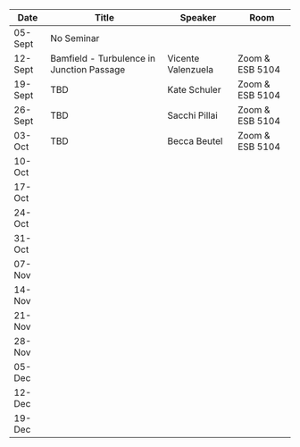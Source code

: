 Date  |  Title                                            |  Speaker                                                                                                |  Room
---------|-----------------------------------------------------|---------------------------------------------------------------------------------------------------------------------|------
05-Sept | No Seminar | 
12-Sept | Bamfield - Turbulence in Junction Passage | Vicente Valenzuela | Zoom & ESB 5104
19-Sept | TBD | Kate Schuler | Zoom & ESB 5104
26-Sept | TBD | Sacchi Pillai | Zoom & ESB 5104
03-Oct | TBD | Becca Beutel | Zoom & ESB 5104
10-Oct |
17-Oct |
24-Oct |
31-Oct |
07-Nov |
14-Nov |
21-Nov |
28-Nov |
05-Dec |
12-Dec |
19-Dec |